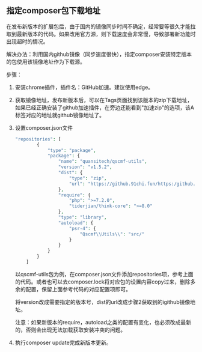 ## 指定composer包下载地址

在发布新版本的扩展包后，由于国内的镜像同步时间不确定，经常要等很久才能拉取到最新版本的代码。如果改用官方源，则下载速度会非常慢，导致部署新功能时出现超时的情况。

解决办法：利用国内github镜像（同步速度很快），指定composer安装特定版本的包使用该镜像地址作为下载源。

步骤：

1. 安装chrome插件，插件名：GitHub加速。建议使用edge。

2. 获取镜像地址，发布新版本后，可以在Tags页面找到该版本的zip下载地址，如果已经正确安装了github加速插件，在旁边还能看到"加速zip"的选项，该A标签对应的地址就github镜像地址了。

3. 设置composer.json文件
   
   ```php
   "repositories": [
           {
               "type": "package",
               "package": {
                   "name": "quansitech/qscmf-utils",
                   "version": "v1.5.2",
                   "dist": {
                       "type": "zip",
                       "url": "https://github.91chi.fun/https:/github.com/quansitech/qscmf-utils/archive/refs/tags/v1.5.2.zip"
                   },
                   "require": {
                       "php": ">=7.2.0",
                       "tiderjian/think-core": ">=8.0"
                   },
                   "type": "library",
                   "autoload": {
                       "psr-4": {
                           "Qscmf\\Utils\\": "src/"
                       }
                   }
               }
           }
       ]
   ```
   
   以qscmf-utils包为例，在composer.json文件添加repositories项，参考上面的代码。或者也可以去composer.lock将对应包的设置内容copy过来，删除多余的配置，保留上面参考代码的对应配置项即可。
   
   将version改成需要指定的版本号，dist的url改成步骤2获取到的igithub镜像地址。
   
   注意：如果新版本的require，autoload之类的配置有变化，也必须改成最新的，否则会出现无法加载获取安装冲突的问题。

4. 执行composer update完成新版本更新。
